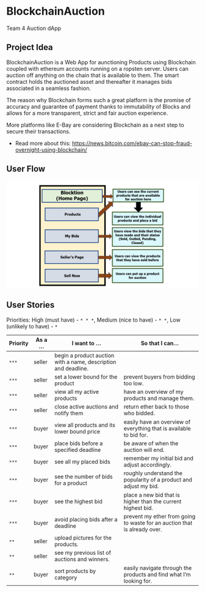 # BlockchainAuction
Team 4 Auction dApp

## Project Idea
BlockchainAuction is a Web App for aunctioning Products using Blockchain coupled with ethereum accounts running on a ropsten server. Users can auction off anything on the chain that is available to them. The smart contract holds the auctioned asset and thereafter it manages bids associated in a seamless fashion.

The reason why Blockchain forms such a great platform is the promise of accuracy and guarantee of payment thanks to immutability of Blocks and allows for a more transparent, strict and fair auction experience.

More platforms like E-Bay are considering Blockchain as a next step to secure their transactions.
- Read more about this: https://news.bitcoin.com/ebay-can-stop-fraud-overnight-using-blockchain/

## User Flow
![](app\images\userflow.png)
## User Stories
Priorities: High (must have) - `* * *`, Medium (nice to have) - `* *`, Low (unlikely to have) - `*`

| Priority | As a …​                                    | I want to …​                     | So that I can…​                                                        |
| -------- | ------------------------------------------ | ------------------------------ | ---------------------------------------------------------------------- |
| `***`  | seller | begin a product auction with a name, description and deadline.| |
| `***`  | seller | set a lower bound for the product | prevent buyers from bidding too low.|
| `***`  | seller | view all my active products | have an overview of my products and manage them.|
| `***`  | seller | close active auctions and notify them | return ether back to those who bidded.|
| `***`  | buyer | view all products and its lower bound price| easily have an overview of everything that is available to bid for.|
| `***`  | buyer | place bids before a specified deadline | be aware of when the auction will end. |
| `***`  | buyer | see all my placed bids | remember my initial bid and adjust accordingly. |
| `***`  | buyer | see the number of bids for a product | roughly understand the popularity of a product and adjust my bid. |
| `***`  | buyer | see the highest bid | place a new bid that is higher than the current highest bid. |
| `***`  | buyer | avoid placing bids after a deadline | prevent my ether from going to waste for an auction that is already over. |
| `**`  | 	seller | upload pictures for the products.| |
| `**`  |	seller | see my previous list of auctions and winners.||
| `**`  |	buyer | sort products by category | easily navigate through the products and find what I’m looking for. |
